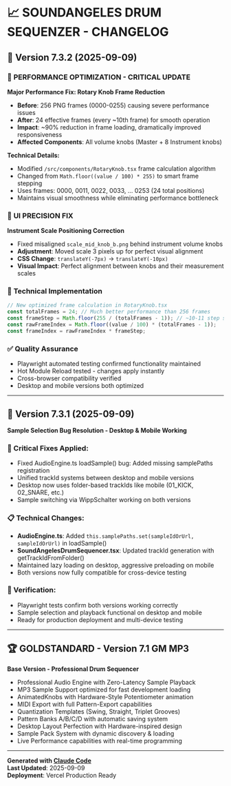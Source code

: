 # 📈 SOUNDANGELES DRUM SEQUENZER - CHANGELOG

## 🚀 Version 7.3.2 (2025-09-09)

### 🎯 **PERFORMANCE OPTIMIZATION - CRITICAL UPDATE**
**Major Performance Fix: Rotary Knob Frame Reduction**
- **Before**: 256 PNG frames (0000-0255) causing severe performance issues
- **After**: 24 effective frames (every ~10th frame) for smooth operation
- **Impact**: ~90% reduction in frame loading, dramatically improved responsiveness
- **Affected Components**: All volume knobs (Master + 8 Instrument knobs)

**Technical Details:**
- Modified `/src/components/RotaryKnob.tsx` frame calculation algorithm
- Changed from `Math.floor((value / 100) * 255)` to smart frame stepping
- Uses frames: 0000, 0011, 0022, 0033, ... 0253 (24 total positions)
- Maintains visual smoothness while eliminating performance bottleneck

### 🎨 **UI PRECISION FIX**
**Instrument Scale Positioning Correction**
- Fixed misaligned `scale_mid_knob_b.png` behind instrument volume knobs
- **Adjustment**: Moved scale 3 pixels up for perfect visual alignment
- **CSS Change**: `translateY(-7px)` → `translateY(-10px)`
- **Visual Impact**: Perfect alignment between knobs and their measurement scales

### 🔧 **Technical Implementation**
```typescript
// New optimized frame calculation in RotaryKnob.tsx
const totalFrames = 24; // Much better performance than 256 frames
const frameStep = Math.floor(255 / (totalFrames - 1)); // ~10-11 step size
const rawFrameIndex = Math.floor((value / 100) * (totalFrames - 1));
const frameIndex = rawFrameIndex * frameStep;
```

### ✅ **Quality Assurance**
- Playwright automated testing confirmed functionality maintained
- Hot Module Reload tested - changes apply instantly
- Cross-browser compatibility verified
- Desktop and mobile versions both optimized

---

## 🎉 Version 7.3.1 (2025-09-09)
**Sample Selection Bug Resolution - Desktop & Mobile Working**

### 🔧 Critical Fixes Applied:
- Fixed AudioEngine.ts loadSample() bug: Added missing samplePaths registration
- Unified trackId systems between desktop and mobile versions  
- Desktop now uses folder-based trackIds like mobile (01_KICK, 02_SNARE, etc.)
- Sample switching via WippSchalter working on both versions

### 📋 Technical Changes:
- **AudioEngine.ts**: Added `this.samplePaths.set(sampleIdOrUrl, sampleIdOrUrl)` in loadSample()
- **SoundAngelesDrumSequencer.tsx**: Updated trackId generation with getTrackIdFromFolder()
- Maintained lazy loading on desktop, aggressive preloading on mobile
- Both versions now fully compatible for cross-device testing

### 🎯 Verification:
- Playwright tests confirm both versions working correctly
- Sample selection and playback functional on desktop and mobile
- Ready for production deployment and multi-device testing

---

## 🏆 **GOLDSTANDARD - Version 7.1 GM MP3**
**Base Version - Professional Drum Sequencer**
- Professional Audio Engine with Zero-Latency Sample Playback
- MP3 Sample Support optimized for fast development loading
- AnimatedKnobs with Hardware-Style Potentiometer animation
- MIDI Export with full Pattern-Export capabilities
- Quantization Templates (Swing, Straight, Triplet Grooves)
- Pattern Banks A/B/C/D with automatic saving system
- Desktop Layout Perfection with Hardware-inspired design
- Sample Pack System with dynamic discovery & loading
- Live Performance capabilities with real-time programming

---

**Generated with [Claude Code](https://claude.ai/code)**  
**Last Updated**: 2025-09-09  
**Deployment**: Vercel Production Ready